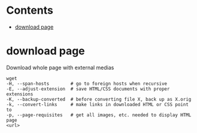 # Contents

- [download page](#download-page)

# download page
Download whole page with external medias
```
wget 
-H, --span-hosts        # go to foreign hosts when recursive
-E, --adjust-extension  # save HTML/CSS documents with proper extensions
-K, --backup-converted  # before converting file X, back up as X.orig
-k, --convert-links     # make links in downloaded HTML or CSS point to 
-p, --page-requisites   # get all images, etc. needed to display HTML page
<url>
```

